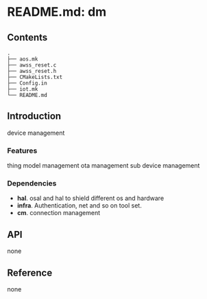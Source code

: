 # README.md: dm

## Contents

```shell
.
├── aos.mk
├── awss_reset.c
├── awss_reset.h
├── CMakeLists.txt
├── Config.in
├── iot.mk
└── README.md
```

## Introduction
device management


### Features
thing model management
ota management
sub device management

### Dependencies
- **hal**. osal and hal to shield different os and hardware
- **infra**. Authentication, net and so on tool set.
- **cm**.  connection management


## API
none

## Reference
none

